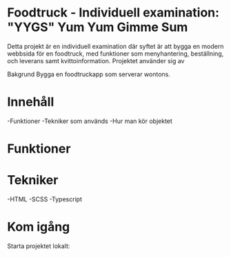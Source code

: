 # Foodtruck - Individuell examination: "YYGS" Yum Yum Gimme Sum
Detta projekt är en individuell examination där syftet är att bygga en modern webbsida för en foodtruck,
med funktioner som menyhantering, beställning, och leverans samt kvittoinformation.
Projektet använder sig av

Bakgrund
Bygga en foodtruckapp som serverar wontons.

# Innehåll
-Funktioner
-Tekniker som används
-Hur man kör objektet

# Funktioner



# Tekniker
-HTML
-SCSS
-Typescript




# Kom igång
Starta projektet lokalt:





